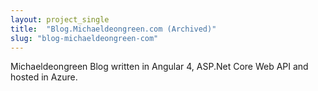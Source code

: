 ```yaml
---
layout: project_single
title:  "Blog.Michaeldeongreen.com (Archived)"
slug: "blog-michaeldeongreen-com"
---
```

Michaeldeongreen Blog written in Angular 4, ASP.Net Core Web API and hosted in Azure.
